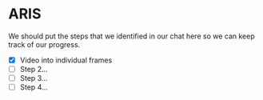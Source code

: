 # ARIS
We should put the steps that we identified in our chat here so we can
keep track of our progress.

- [x] Video into individual frames
- [ ] Step 2...
- [ ] Step 3...
- [ ] Step 4...
